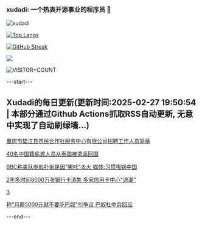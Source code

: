### xudadi: 一个热衷开源事业的程序员 👋

![xudadi](https://github-readme-stats-git-masterorgs-github-readme-stats-team.vercel.app/api?username=xudadi)

[![Top Langs](https://github-readme-stats.vercel.app/api/top-langs/?username=xudadi)](https://github.com/anuraghazra/github-readme-stats)

[![GitHub Streak](https://streak-stats.demolab.com?user=xudadi&locale=zh_Hans)](https://git.io/streak-stats)

![](https://raw.githubusercontent.com/xudadi/xudadi/main/assets/github-contribution-grid-snake.svg)

![VISITOR+COUNT](https://komarev.com/ghpvc/?username=xudadi&label=VISITOR+COUNT)


---start---

## Xudadi的每日更新(更新时间:2025-02-27 19:50:54 | 本部分通过Github Actions抓取RSS自动更新, 无意中实现了自动刷绿墙...)

[重庆市垫江县农民合作社服务中心有限公司招聘工作人员简章](https://www.gongkaoleida.com/article/2302801)

[40名中国籍偷渡人员从泰国被遣返回国](https://m.163.com/news/article/JPDK99IG000189PS.html)

[BBC称美队电影扑街是因"哪吒"太火 媒体:习惯甩锅中国](https://m.163.com/news/article/JPDK25J90001899O.html)

[2年多时间8000万张银行卡消失 多家信用卡中心"退潮"](https://m.163.com/news/article/JPDFADVA0534A4SC.html)

[3](https://m.163.com/touch/news/sub/domestic)

[称"月薪5000元就不要吃巴奴"引争议 巴奴杜中兵回应](https://m.163.com/news/article/JPDB04JL05129QAF.html)

---end---
